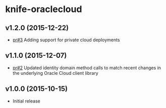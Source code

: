 # knife-oraclecloud

## v1.2.0 (2015-12-22)
* [pr#3](https://github.com/chef-partners/knife-oraclecloud/pull/3) Adding support for private cloud deployments

## v1.1.0 (2015-12-07)
* [pr#2](https://github.com/chef-partners/knife-oraclecloud/pull/2) Updated identity domain method calls to match recent changes in the underlying Oracle Cloud client library

## v1.0.0 (2015-10-15)
* Initial release


